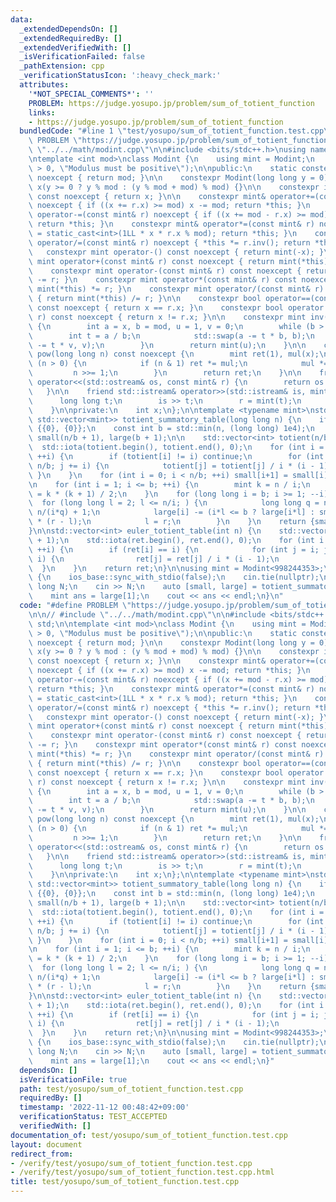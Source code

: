 ```yaml
---
data:
  _extendedDependsOn: []
  _extendedRequiredBy: []
  _extendedVerifiedWith: []
  _isVerificationFailed: false
  _pathExtension: cpp
  _verificationStatusIcon: ':heavy_check_mark:'
  attributes:
    '*NOT_SPECIAL_COMMENTS*': ''
    PROBLEM: https://judge.yosupo.jp/problem/sum_of_totient_function
    links:
    - https://judge.yosupo.jp/problem/sum_of_totient_function
  bundledCode: "#line 1 \"test/yosupo/sum_of_totient_function.test.cpp\"\n#define\
    \ PROBLEM \"https://judge.yosupo.jp/problem/sum_of_totient_function\"\n\n// #include\
    \ \"../../math/modint.cpp\"\n\n#include <bits/stdc++.h>\nusing namespace std;\n\
    \ntemplate <int mod>\nclass Modint {\n    using mint = Modint;\n    static_assert(mod\
    \ > 0, \"Modulus must be positive\");\n\npublic:\n    static constexpr int get_mod()\
    \ noexcept { return mod; }\n\n    constexpr Modint(long long y = 0) noexcept :\
    \ x(y >= 0 ? y % mod : (y % mod + mod) % mod) {}\n\n    constexpr int value()\
    \ const noexcept { return x; }\n\n    constexpr mint& operator+=(const mint& r)\
    \ noexcept { if ((x += r.x) >= mod) x -= mod; return *this; }\n    constexpr mint&\
    \ operator-=(const mint& r) noexcept { if ((x += mod - r.x) >= mod) x -= mod;\
    \ return *this; }\n    constexpr mint& operator*=(const mint& r) noexcept { x\
    \ = static_cast<int>(1LL * x * r.x % mod); return *this; }\n    constexpr mint&\
    \ operator/=(const mint& r) noexcept { *this *= r.inv(); return *this; }\n\n \
    \   constexpr mint operator-() const noexcept { return mint(-x); }\n\n    constexpr\
    \ mint operator+(const mint& r) const noexcept { return mint(*this) += r; }\n\
    \    constexpr mint operator-(const mint& r) const noexcept { return mint(*this)\
    \ -= r; }\n    constexpr mint operator*(const mint& r) const noexcept { return\
    \ mint(*this) *= r; }\n    constexpr mint operator/(const mint& r) const noexcept\
    \ { return mint(*this) /= r; }\n\n    constexpr bool operator==(const mint& r)\
    \ const noexcept { return x == r.x; }\n    constexpr bool operator!=(const mint&\
    \ r) const noexcept { return x != r.x; }\n\n    constexpr mint inv() const noexcept\
    \ {\n        int a = x, b = mod, u = 1, v = 0;\n        while (b > 0) {\n    \
    \        int t = a / b;\n            std::swap(a -= t * b, b);\n            std::swap(u\
    \ -= t * v, v);\n        }\n        return mint(u);\n    }\n\n    constexpr mint\
    \ pow(long long n) const noexcept {\n        mint ret(1), mul(x);\n        while\
    \ (n > 0) {\n            if (n & 1) ret *= mul;\n            mul *= mul;\n   \
    \         n >>= 1;\n        }\n        return ret;\n    }\n\n    friend std::ostream&\
    \ operator<<(std::ostream& os, const mint& r) {\n        return os << r.x;\n \
    \   }\n\n    friend std::istream& operator>>(std::istream& is, mint& r) {\n  \
    \      long long t;\n        is >> t;\n        r = mint(t);\n        return is;\n\
    \    }\n\nprivate:\n    int x;\n};\n\ntemplate <typename mint>\nstd::pair<std::vector<mint>,\
    \ std::vector<mint>> totient_summatory_table(long long n) {\n    if (n == 0) return\
    \ {{0}, {0}};\n    const int b = std::min(n, (long long) 1e4);\n    std::vector<mint>\
    \ small(n/b + 1), large(b + 1);\n\n    std::vector<int> totient(n/b + 1);\n  \
    \  std::iota(totient.begin(), totient.end(), 0);\n    for (int i = 2; i <= n/b;\
    \ ++i) {\n        if (totient[i] != i) continue;\n        for (int j = i; j <=\
    \ n/b; j += i) {\n            totient[j] = totient[j] / i * (i - 1);\n       \
    \ }\n    }\n    for (int i = 0; i < n/b; ++i) small[i+1] = small[i] + totient[i+1];\n\
    \n    for (int i = 1; i <= b; ++i) {\n        mint k = n / i;\n        large[i]\
    \ = k * (k + 1) / 2;\n    }\n    for (long long i = b; i >= 1; --i) {\n      \
    \  for (long long l = 2; l <= n/i; ) {\n            long long q = n/(i*l), r =\
    \ n/(i*q) + 1;\n            large[i] -= (i*l <= b ? large[i*l] : small[n/(i*l)])\
    \ * (r - l);\n            l = r;\n        }\n    }\n    return {small, large};\n\
    }\n\nstd::vector<int> euler_totient_table(int n) {\n    std::vector<int> ret(n\
    \ + 1);\n    std::iota(ret.begin(), ret.end(), 0);\n    for (int i = 2; i <= n;\
    \ ++i) {\n        if (ret[i] == i) {\n            for (int j = i; j <= n; j +=\
    \ i) {\n                ret[j] = ret[j] / i * (i - 1);\n            }\n      \
    \  }\n    }\n    return ret;\n}\n\nusing mint = Modint<998244353>;\n\nint main()\
    \ {\n    ios_base::sync_with_stdio(false);\n    cin.tie(nullptr);\n\n    long\
    \ long N;\n    cin >> N;\n    auto [small, large] = totient_summatory_table<mint>(N);\n\
    \    mint ans = large[1];\n    cout << ans << endl;\n}\n"
  code: "#define PROBLEM \"https://judge.yosupo.jp/problem/sum_of_totient_function\"\
    \n\n// #include \"../../math/modint.cpp\"\n\n#include <bits/stdc++.h>\nusing namespace\
    \ std;\n\ntemplate <int mod>\nclass Modint {\n    using mint = Modint;\n    static_assert(mod\
    \ > 0, \"Modulus must be positive\");\n\npublic:\n    static constexpr int get_mod()\
    \ noexcept { return mod; }\n\n    constexpr Modint(long long y = 0) noexcept :\
    \ x(y >= 0 ? y % mod : (y % mod + mod) % mod) {}\n\n    constexpr int value()\
    \ const noexcept { return x; }\n\n    constexpr mint& operator+=(const mint& r)\
    \ noexcept { if ((x += r.x) >= mod) x -= mod; return *this; }\n    constexpr mint&\
    \ operator-=(const mint& r) noexcept { if ((x += mod - r.x) >= mod) x -= mod;\
    \ return *this; }\n    constexpr mint& operator*=(const mint& r) noexcept { x\
    \ = static_cast<int>(1LL * x * r.x % mod); return *this; }\n    constexpr mint&\
    \ operator/=(const mint& r) noexcept { *this *= r.inv(); return *this; }\n\n \
    \   constexpr mint operator-() const noexcept { return mint(-x); }\n\n    constexpr\
    \ mint operator+(const mint& r) const noexcept { return mint(*this) += r; }\n\
    \    constexpr mint operator-(const mint& r) const noexcept { return mint(*this)\
    \ -= r; }\n    constexpr mint operator*(const mint& r) const noexcept { return\
    \ mint(*this) *= r; }\n    constexpr mint operator/(const mint& r) const noexcept\
    \ { return mint(*this) /= r; }\n\n    constexpr bool operator==(const mint& r)\
    \ const noexcept { return x == r.x; }\n    constexpr bool operator!=(const mint&\
    \ r) const noexcept { return x != r.x; }\n\n    constexpr mint inv() const noexcept\
    \ {\n        int a = x, b = mod, u = 1, v = 0;\n        while (b > 0) {\n    \
    \        int t = a / b;\n            std::swap(a -= t * b, b);\n            std::swap(u\
    \ -= t * v, v);\n        }\n        return mint(u);\n    }\n\n    constexpr mint\
    \ pow(long long n) const noexcept {\n        mint ret(1), mul(x);\n        while\
    \ (n > 0) {\n            if (n & 1) ret *= mul;\n            mul *= mul;\n   \
    \         n >>= 1;\n        }\n        return ret;\n    }\n\n    friend std::ostream&\
    \ operator<<(std::ostream& os, const mint& r) {\n        return os << r.x;\n \
    \   }\n\n    friend std::istream& operator>>(std::istream& is, mint& r) {\n  \
    \      long long t;\n        is >> t;\n        r = mint(t);\n        return is;\n\
    \    }\n\nprivate:\n    int x;\n};\n\ntemplate <typename mint>\nstd::pair<std::vector<mint>,\
    \ std::vector<mint>> totient_summatory_table(long long n) {\n    if (n == 0) return\
    \ {{0}, {0}};\n    const int b = std::min(n, (long long) 1e4);\n    std::vector<mint>\
    \ small(n/b + 1), large(b + 1);\n\n    std::vector<int> totient(n/b + 1);\n  \
    \  std::iota(totient.begin(), totient.end(), 0);\n    for (int i = 2; i <= n/b;\
    \ ++i) {\n        if (totient[i] != i) continue;\n        for (int j = i; j <=\
    \ n/b; j += i) {\n            totient[j] = totient[j] / i * (i - 1);\n       \
    \ }\n    }\n    for (int i = 0; i < n/b; ++i) small[i+1] = small[i] + totient[i+1];\n\
    \n    for (int i = 1; i <= b; ++i) {\n        mint k = n / i;\n        large[i]\
    \ = k * (k + 1) / 2;\n    }\n    for (long long i = b; i >= 1; --i) {\n      \
    \  for (long long l = 2; l <= n/i; ) {\n            long long q = n/(i*l), r =\
    \ n/(i*q) + 1;\n            large[i] -= (i*l <= b ? large[i*l] : small[n/(i*l)])\
    \ * (r - l);\n            l = r;\n        }\n    }\n    return {small, large};\n\
    }\n\nstd::vector<int> euler_totient_table(int n) {\n    std::vector<int> ret(n\
    \ + 1);\n    std::iota(ret.begin(), ret.end(), 0);\n    for (int i = 2; i <= n;\
    \ ++i) {\n        if (ret[i] == i) {\n            for (int j = i; j <= n; j +=\
    \ i) {\n                ret[j] = ret[j] / i * (i - 1);\n            }\n      \
    \  }\n    }\n    return ret;\n}\n\nusing mint = Modint<998244353>;\n\nint main()\
    \ {\n    ios_base::sync_with_stdio(false);\n    cin.tie(nullptr);\n\n    long\
    \ long N;\n    cin >> N;\n    auto [small, large] = totient_summatory_table<mint>(N);\n\
    \    mint ans = large[1];\n    cout << ans << endl;\n}"
  dependsOn: []
  isVerificationFile: true
  path: test/yosupo/sum_of_totient_function.test.cpp
  requiredBy: []
  timestamp: '2022-11-12 00:48:42+09:00'
  verificationStatus: TEST_ACCEPTED
  verifiedWith: []
documentation_of: test/yosupo/sum_of_totient_function.test.cpp
layout: document
redirect_from:
- /verify/test/yosupo/sum_of_totient_function.test.cpp
- /verify/test/yosupo/sum_of_totient_function.test.cpp.html
title: test/yosupo/sum_of_totient_function.test.cpp
---
```

